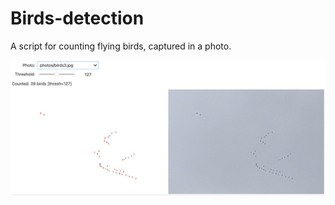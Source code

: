 # Birds-detection
A script for counting flying birds, captured in a photo.

![image](img/screenshot.png)
